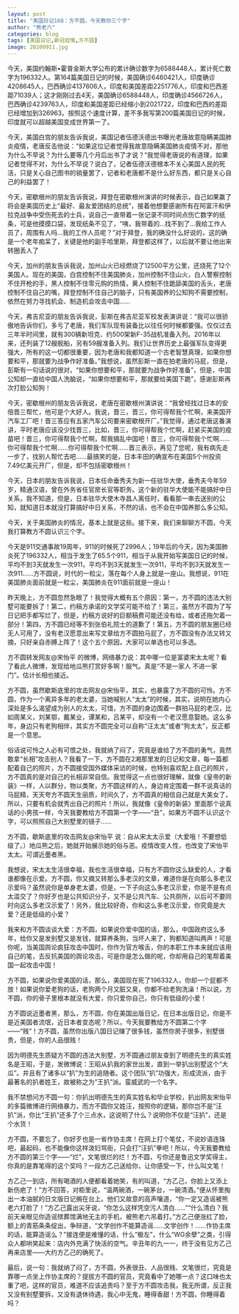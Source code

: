 ```yaml
---
layout: post
title: "美国日记168：方不圆，今天教你三个字"
author: "熊老六"
categories: blog
tags: [美国日记,新冠疫情,方不圆]
image: 20200911.jpg
---
```

今天，美国约翰斯•霍普金斯大学公布的累计确诊数字为6588448人，累计死亡数字为196332人。第164篇美国日记的时候，美国确诊6460421人，印度确诊4208645人，巴西确诊4137606人，印度和美国差距2251776人，印度和巴西差距71039人；这才刚刚过去4天，美国确诊6588448人，印度确诊4566726人，巴西确诊4239763人，印度和美国差距已经缩小到2021722，印度和巴西的差距已经增加到326963。按照这个速度计算，差不多我写第200篇美国日记的时候，印度就可以超越美国变成世界第一了。

今天，美国白宫的朋友告诉我说，美国记者伍德沃德出书曝光老唐故意隐瞒美国肺炎疫情，老唐反击他说：“如果这位记者觉得我故意隐瞒美国肺炎疫情不对，那他为什么不早说？为什么要等几个月后出书了才说？”我觉得老唐说的有道理，如果记者觉得不对，为什么不早说？说白了，记者伍德沃德根本不关心美国人民的死活，只是关心自己图书的销量罢了，记者和老唐都不是什么好东西，都只是关心自己的利益罢了！

今天，密歇根州的朋友告诉我说，拜登在密歇根州演讲的时候表示，自己如果赢了将会是美国历史上“最好、最友爱团结的总统”，接着他想要感谢所有在阿富汗和伊拉克战争中受伤死去的士兵，说自己一直带着一张记录不同时间点伤亡数字的纸条，可是他摸摸口袋，发现纸条不见了，“咦，我带着的...找不到了...我给工作人员了，周围有人吗...我的工作人员呢？”对于拜登，我的确没什么好说的，这的确是一个老年痴呆了，关键是他的副手哈里斯，拜登都这样了，以后就不要让他出来转圈丢人了

今天，加州的朋友告诉我说，加州山火已经燃烧了12500平方公里，还烧死了12个美国人。现在的美国，白宫控制不住美国肺炎，加州控制不住山火，白人警察控制不住开枪的手，黑人控制不住零元购的热情，黄人控制不住跪舔美国的舌头，老唐控制不住自己的嘴，拜登控制不住自己的脑子，只有美国养的公知狗不需要控制，依然在努力寻找机会、制造机会攻击中国……

今天，弗吉尼亚的朋友告诉我说，彭斯在弗吉尼亚军校发表演讲说：“我可以很骄傲地告诉你们，多亏了老唐，我们军队现有装备比以往任何时候都要强。仅仅过去三年半时间里，就有300辆新坦克、约500架新F-35战机准备入列。2016年以来，还列装了12艘舰船，另有59艘准备入列。我们让世界历史上最强军队变得更强大，所有的这一切都很重要，因为老唐和我都知道一个古老智慧真理，如果你想要和平，那就要为战争作好准备。”我想说，虽然彭斯一直在拍老唐的马屁，但是，彭斯有一句话说的很对，“如果你想要和平，那就要为战争作好准备”，但是，中国公知却一直给中国人洗脑说，“如果你想要和平，那就要给美国下跪”，感谢彭斯再次打脸公知狗！

今天，密歇根州的朋友告诉我说，老唐在密歇根州演讲说：“我曾经找过日本的安倍晋三帮忙，他可是个大好人。我说，晋三，晋三，你可得帮我个忙啊，来美国开汽车工厂吧！晋三答应有五家汽车公司要来密歇根开厂。”我觉得，通过老唐这番演讲，平时老唐应该没少找晋三，比如，晋三，你可得帮我个忙啊，赶紧买美国的疫苗吧！晋三，你可得帮我个忙啊，帮我搞乱中国吧！晋三，你可得帮我个忙啊……你可得帮我个忙啊……你可得帮我个忙啊……晋三表示，再见了您呢，我有病先走一步了，找别人帮忙去吧……最搞笑的是，日本丰田的确宣布在美国5个州投资7.49亿美元开厂，但是，却不包括密歇根州！

今天，日本的朋友告诉我说，日本任命垂秀夫为新一任驻华大使，垂秀夫今年59岁，精通汉语，曾在外务省任官房长官等职务。这个新的驻华大使能不能搞好中日关系，我不知道，但是，日本驻华大使木寺昌人离任时，看看那一串去送别的公知，就知道日本就没打算搞好中日关系，不然的话，也不会在中国养那么多公知。

今天，关于美国肺炎的情况，基本上就是这些。接下来，我们来聊聊方不圆，今天我打算教方不圆认识三个字。

今天是911交通事故19周年，911的时候死了2996人；19年后的今天，因为美国肺炎死了196332人，相当于发生了65.5个911，相当于从我开始写美国日记的时候，平均不到3天就发生一次911，平均不到3天就发生一次911，平均不到3天就发生一次911……方不圆说，时代的一粒尘，落在每个人身上就是一座山。我想说，911在美国肺炎面前就是一粒尘，美国肺炎在911面前就是一座山！

昨天晚上，方不圆忽然急眼了！我觉得大概有五个原因：第一，方不圆的违法大别墅可能要拆了！第二，约稿方承诺的文学奖可能不给了！第三，虽然方不圆为了写日记把手都写烂了，但是，约稿方说好的巨额稿费可能还没有给，或者还拖欠着一部分！第四，方不圆已经等不到张伯礼院士的道歉了！第五，方不圆的朋友圈已经无人可用了，没有老汉愿意出来写文章给方不圆拍马屁了，方不圆没有办法又转又摘，只好亲自赤膊上阵了！这个五个原因，大家可以单选也可以多选。

方不圆转发网友@宋怡平 的微博，网络暴力说：其中哪一位是富婆宋太太呢？看了看此人微博，发现给地瓜熊打赏好多啊！服气。真是“不是一家人 不进一家门”。估计长相也接近。

方不圆，虽然歇斯底里的攻击网友@宋怡平，其实，也暴露了方不圆的可怜。方不圆，作为一个离异多年的老太婆，当她喊别人“太太”的时候，其实，说明在她内心深处是多么渴望成为别人的太太，可惜，方不圆的身边围着一群拍马屁的老汉，比如周某义，刘某鄂，戴某业，谭某和，吕某平，却没有一个老汉愿意娶她。这么多年，身边只有老狗相伴，其实方不圆完全可以自称“汪太太”或者“狗太太”，反正都是一个意思。

俗话说可怜之人必有可恨之处，我就纳了闷了，究竟是谁给了方不圆的勇气，竟然敢拿“长相”攻击别人？我看了一下，方不圆在2湘那里发的日记和文章，每一篇都配着自己的照片，方不圆接受国外媒体采访的时候，也特别喜欢配上自己的照片，方不圆真的是对自己的长相非常自信。我觉得这一点也很好理解，就像《皇帝的新装》一样，人以群分，物以类聚，方不圆这样的人，身边肯定围着一群不说真话的马屁精，天天夸方不圆天生丽质，时间久了，方不圆真的相信自己就是大美女了，所以，只要有机会就秀出自己的照片！所以，我就像《皇帝的新装》里面那个说真话的小男孩一样，今天我要教给方不圆第一个字——“丑”，如果方不圆不认识这个字，可以照照自己大别墅里的镜子……

方不圆，歇斯底里的攻击网友@宋怡平 说：自从宋太太示爱（大爱哦！不要想低级了。）地瓜熊之后，她就开始展示她的俗与恶。疫情改变人性，也改变了宋怡平太太。可谓近墨者黑。 

我想说，宋太太生活很幸福，我也生活很幸福，只有方不圆你这么缺爱的人，才看谁都像在示爱。方不圆，你又摘又转那么多老汉的文章，难道你是在向那么多老汉示爱吗？虽然说你是单身老太婆，但是，一下子向这么多老汉示爱，你是不是有点太滥交了？你好歹也是公共知识分子，又不是公共汽车、公共厕所，以后可不要同时向这么多老汉示爱了！另外，我比较好奇，你和这么多老汉示爱，你究竟是大爱？还是低级的小爱？

我来和方不圆谈谈大爱：方不圆，如果说你爱中国的话，那么，中国政府这么多年，给你又是发别墅又是发钱，就算养条狗，当坏人来了，狗都知道叫两声！可是你呢，当美国舆论疯狂攻击中国时，你作为官方喉舌，你的本职工作本来就应该用自己的笔，去反抗美国的舆论攻击，可是你是怎么做的呢，你却用自己的笔帮着美国一起攻击中国！

方不圆，如果说你爱美国的话，那么，美国现在死了196332人，你却一个屁都不放！如果说你爱老狗的话，老狗两个月又脏又臭，你都不给老狗洗澡！所以说，方不圆，你的骨子里根本就没有大爱，你只爱你自己，你只有低级的小爱！

方不圆说近墨者黑，那么，方不圆，你在美国出版日记，在日本出版日记，你是不是近美国者流氓，近日本者变态呢？所以，今天我要教给方不圆第二个字——“贱”！方不圆，虽然你出版八国日记赚了很多钱，虽然你房子很多，别墅很贵，但是，你的人品很贱！

因为明德先生质疑方不圆的违法大别墅，方不圆通过朋友查到了明德先生的真实姓名是王昭，于是，发微博说：王昭从扒我的家世出发，直到一举扒出别墅这个“大瓜”。并且有了诸多以“扒”为生的追随者。这个团队“扒”功强大，形成流派，由于最著名的扒者姓王，故被称之为”王扒”派。蛮威武的一个名字。

我不禁想问方不圆一句：你扒出明德先生的真实姓名和毕业学校，扒出网友宋怡平的多篇微博进行网络暴力，而方不圆你又姓汪，按照你的逻辑，那你岂不是“汪扒”派，你比“王扒”还多了个三点水，这说明了什么？说明你不仅是“汪扒”，还是个水货！

方不圆，不要忘了，你好歹也是一省作协主席！在网上打个笔仗，不说妙语连珠吧，最起码，也不能像你这样泼妇骂街，只会打“汪扒”拳吧！所以，今天我要教给方不圆的第三个字——“烂”，文笔很烂的烂！方不圆，亏你还是鲁迅文学奖得主，你真的是靠笔得的这个奖吗？一段方乙己送给你，让你感受一下，什么叫文笔！

方乙己一到店，所有喝酒的人便都看着她笑，有的叫道，“方乙己，你脸上又添上新伤疤了！”方不回答，对柜里说，“温两碗酒，一碗茅台，一碗清酒。”便从怀里掏出一本油腻的日文版日记搁在台上。他们又故意的高声嚷道，“你一定又造谣被熊老六打脸了！”方乙己露出尖牙说，“你怎么这样凭空污人清白……”“什么清白？我前天亲眼见你造谣殡葬馆满地无主的手机，被熊老六吊着打。”方乙己便涨红了脸，额上的青筋条条绽出，争辩道，“文学创作不能算造谣……文学创作！……作协主席的话，能算造谣么？”接连便是难懂的话，什么“极左”，什么“WG余孽”之类，引得众人都哄笑起来：店内外充满了快活的空气。辛丑年的九一一，终于没有见方乙己再来店里——大约方乙己的确死了。

最后，说一句：我就纳了闷了，方不圆，外表很丑、人品很贱、文笔很烂，究竟是靠哪一点坐上作协主席的？提拔方不圆的官员，究竟看中了她哪一点？这口味也太重了吧，这样的官员，难道不应该追责吗？至于方不圆攻击我，我无所谓，反正我又没有别墅要拆，又没有退休待遇，我心中无鬼，睡得香甜！方不圆，你睡得着吗？​​​​